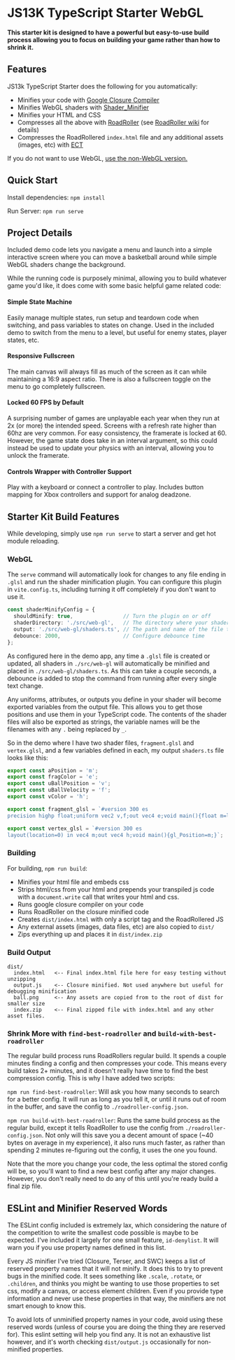 # JS13K TypeScript Starter WebGL

**This starter kit is designed to have a powerful but easy-to-use build process allowing you to focus on building your
game rather than how to shrink it.**

## Features
JS13k TypeScript Starter does the following for you automatically:

* Minifies your code with [Google Closure Compiler](https://developers.google.com/closure/compiler)
* Minifies WebGL shaders with [Shader_Minifier](https://github.com/laurentlb/Shader_Minifier)
* Minifies your HTML and CSS
* Compresses all the above with [RoadRoller](https://github.com/lifthrasiir/roadroller) (see [RoadRoller wiki](https://github.com/lifthrasiir/roadroller/wiki) for details)
* Compresses the RoadRollered `index.html` file and any additional assets (images, etc) with [ECT](https://github.com/fhanau/Efficient-Compression-Tool)

If you do not want to use WebGL, [use the non-WebGL version.](https://github.com/roblouie/js13k-typescript-starter)


## Quick Start

Install dependencies: `npm install`

Run Server: `npm run serve`

## Project Details
Included demo code lets you navigate a menu and launch into a simple interactive
screen where you can move a basketball around while simple WebGL shaders change the background.

While the running code is purposely minimal, allowing you to build whatever game you'd like, it does come with some
basic helpful game related code:


#### Simple State Machine 
Easily manage multiple states, run setup and teardown code when switching, and pass variables
  to states on change. Used in the included demo to switch from the menu to a level, but useful for enemy states, player states, etc.

#### Responsive Fullscreen
The main canvas will always fill as much of the screen as it can while maintaining a 16:9
  aspect ratio. There is also a fullscreen toggle on the menu to go completely fullscreen.

#### Locked 60 FPS by Default
A surprising number of games are unplayable each year when they run at 2x (or more)
  the intended speed. Screens with a refresh rate higher than 60hz are very common. For easy consistency,
  the framerate is locked at 60. However, the game state does take in an interval argument, so this could instead be
  used to update your physics with an interval, allowing you to unlock the framerate.


#### Controls Wrapper with Controller Support
Play with a keyboard or connect a controller to play. Includes button mapping for Xbox controllers and support for analog deadzone.

## Starter Kit Build Features
While developing, simply use `npm run serve` to start a server and get hot module reloading.

### WebGL

The `serve` command will automatically look for changes to any file ending in `.glsl` and run the shader minification plugin.
You can configure this plugin in `vite.config.ts`, including turning it off completely if you don't want to use it.

```ts
const shaderMinifyConfig = {
  shouldMinify: true,                // Turn the plugin on or off
  shaderDirectory: './src/web-gl',   // The directory where your shaders are stored
  output: './src/web-gl/shaders.ts', // The path and name of the file to output
  debounce: 2000,                    // Configure debounce time
};
```

As configured here in the demo app, any time a `.glsl` file is created or updated, all shaders in `./src/web-gl` will
automatically be minified and placed in `./src/web-gl/shaders.ts`. As this can take a couple seconds, a debounce is added
to stop the command from running after every single text change.

Any uniforms, attributes, or outputs you define in your shader will become exported variables from the output file. This
allows you to get those positions and use them in your TypeScript code. The contents of the shader files will also be
exported as strings, the variable names will be the filenames with any `.` being replaced by `_`.

So in the demo where I have two shader files, `fragment.glsl` and `vertex.glsl`, and a few variables defined in each,
my output `shaders.ts` file looks like this:

```ts
export const aPosition = 'm';
export const fragColor = 'e';
export const uBallPosition = 'v';
export const uBallVelocity = 'f';
export const vColor = 'h';

export const fragment_glsl = `#version 300 es
precision highp float;uniform vec2 v,f;out vec4 e;void main(){float m=length(f)/20.;e=vec4(m,fract((gl_FragCoord.xy-v)/vec2(3840,2160)),1);}`;

export const vertex_glsl = `#version 300 es
layout(location=0) in vec4 m;out vec4 h;void main(){gl_Position=m;}`;
```

### Building
For building, `npm run build`:
* Minifies your html file and embeds css
* Strips html/css from your html and prepends your transpiled js code with a `document.write` call that writes your html and css.
* Runs google closure compiler on your code
* Runs RoadRoller on the closure minified code
* Creates `dist/index.html` with only a script tag and the RoadRollered JS
* Any external assets (images, data files, etc) are also copied to `dist/`
* Zips everything up and places it in `dist/index.zip`

### Build Output
```
dist/
  index.html   <-- Final index.html file here for easy testing without unzipping
  output.js    <-- Closure minified. Not used anywhere but useful for debugging minification
  ball.png     <-- Any assets are copied from to the root of dist for smaller size
  index.zip    <-- Final zipped file with index.html and any other asset files.
```

### Shrink More with `find-best-roadroller` and `build-with-best-roadroller`
The regular build process runs RoadRollers regular build. It spends a couple minutes finding a config and
then compresses your code. This means every build takes 2+ minutes, and it doesn't really have time to find
the best compression config. This is why I have added two scripts: 

`npm run find-best-roadroller`: Will ask you how many seconds to search for a better config. It will run as long as you tell it, 
or until it runs out of room in the buffer, and save the config to `./roadroller-config.json`.

`npm run build-with-best-roadroller`: Runs the same build process as the regular build, except it tells RoadRoller to
use the config from `./roadroller-config.json`. Not only will this save you a decent amount of space 
(~40 bytes on average in my experience), it also runs much faster, as rather than spending 2 minutes re-figuring out
the config, it uses the one you found.

Note that the more you change your code, the less optimal the stored config will be, so you'll want to find a new best
config after any major changes. However, you don't really need to do any of this until you're ready build a final zip file.

## ESLint and Minifier Reserved Words

The ESLint config included is extremely lax, which considering the nature of the competition to write the smallest code
possible is maybe to be expected. I've included it largely for one small feature, `id-denylist`. It will warn you if
you use property names defined in this list.

Every JS minifier I've tried (Closure, Terser, and SWC) keeps a list of reserved property names that it will not minify.
It does this to try to prevent bugs in the minified code. It sees something like `.scale`, `.rotate`, or `.children`,
and thinks you might be wanting to use those properties to set css, modify a canvas, or access element children. Even if
you provide type information and never use these properties in that way, the minifiers are not smart enough to know this.

To avoid lots of unminified property names in your code, avoid using these reserved words (unless of course you are doing the thing they are reserved for). This eslint setting will help
you find any. It is not an exhaustive list however, and it's worth checking `dist/output.js` occasionally for non-minified
properties.
